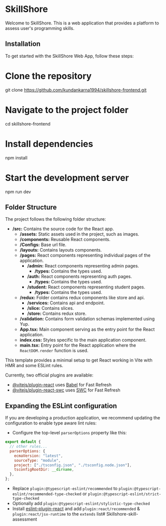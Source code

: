 # SkillShore

Welcome to SkillShore. This is a web application that provides a platform to assess user's programming skills.

## Installation

To get started with the SkillShore Web App, follow these steps:

# Clone the repository

git clone https://github.com/kundankarna1994/skillshore-frontend.git

# Navigate to the project folder

cd skillshore-frontend

# Install dependencies

npm install

# Start the development server

npm run dev

## Folder Structure

The project follows the following folder structure:

- **/src:** Contains the source code for the React app.
  - **/assets:** Static assets used in the project, such as images.
  - **/components:** Reusable React components.
  - **/Configs:** Base url file.
  - **/layouts:** Contains layouts components.
  - **/pages:** React components representing individual pages of the application.
    - **/admin:** React components representing admin pages.
      - **/types:** Contains the types used.
    - **/auth:** React components representing auth pages.
      - **/types:** Contains the types used.
    - **/student:** React components representing student pages.
      - **/types:** Contains the types used.
  - **/redux:** Folder contains redux components like store and api.
    - **/services:** Contains api and endpoint.
    - **/slice:** Contains slices.
    - **/store:** Contains redux store.
  - **/validation:** Contains form validation schemas implemented using Yup.
  - **App.tsx:** Main component serving as the entry point for the React application.
  - **index.css:** Styles specific to the main application component.
  - **main.tsx:** Entry point for the React application where the `ReactDOM.render` function is used.

This template provides a minimal setup to get React working in Vite with HMR and some ESLint rules.

Currently, two official plugins are available:

- [@vitejs/plugin-react](https://github.com/vitejs/vite-plugin-react/blob/main/packages/plugin-react/README.md) uses [Babel](https://babeljs.io/) for Fast Refresh
- [@vitejs/plugin-react-swc](https://github.com/vitejs/vite-plugin-react-swc) uses [SWC](https://swc.rs/) for Fast Refresh

## Expanding the ESLint configuration

If you are developing a production application, we recommend updating the configuration to enable type aware lint rules:

- Configure the top-level `parserOptions` property like this:

```js
export default {
  // other rules...
  parserOptions: {
    ecmaVersion: "latest",
    sourceType: "module",
    project: ["./tsconfig.json", "./tsconfig.node.json"],
    tsconfigRootDir: __dirname,
  },
};
```

- Replace `plugin:@typescript-eslint/recommended` to `plugin:@typescript-eslint/recommended-type-checked` or `plugin:@typescript-eslint/strict-type-checked`
- Optionally add `plugin:@typescript-eslint/stylistic-type-checked`
- Install [eslint-plugin-react](https://github.com/jsx-eslint/eslint-plugin-react) and add `plugin:react/recommended` & `plugin:react/jsx-runtime` to the `extends` list# Skillshore-skill-assessment
